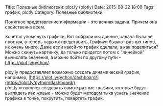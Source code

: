 Title: Полезные библиотеки: plot.ly (plotly)
Date: 2015-08-22 18:00
Tags: график, plotly
Category: Полезные библиотеки


Понятное представление информации - это вечная задача. Причем она свойственна всем.

Хочется упомянуть графики. Вот собрали мы данные, задача была не простая, а теперь надо их представить. Графики бывают разных типов, их очень много. Даже если какой-то график сделали, а как поделиться? Можно скинуть картинку, да только придется потом с "линейкой" вычислять значения, а можно пойти по другому пути - https://plot.ly/python/. 

ploy.ly предоставляет возможно создать динамический график, например, [https://plot.ly/python/dashboard/](https://plot.ly/python/dashboard/)  
plot.ly позволяет создавать самые разные графики, которые будут выглядеть как живые - можно будет методом тыка узнать значение графика в точке, покрутить, повертеть график.